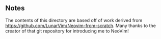 ## Notes
The contents of this directory are based off of work derived from https://github.com/LunarVim/Neovim-from-scratch.
Many thanks to the creator of that git repository for introducing me to NeoVim!
